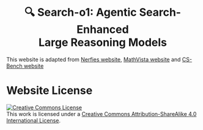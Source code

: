 # <div align="center">🔍 Search-o1: Agentic Search-Enhanced</br> Large Reasoning Models</div>

This website is adapted from [Nerfies website](https://nerfies.github.io), [MathVista website](https://mathvista.github.io) and [CS-Bench website](https://csbench.github.io)

# Website License
<a rel="license" href="http://creativecommons.org/licenses/by-sa/4.0/"><img alt="Creative Commons License" style="border-width:0" src="https://i.creativecommons.org/l/by-sa/4.0/88x31.png" /></a><br />This work is licensed under a <a rel="license" href="http://creativecommons.org/licenses/by-sa/4.0/">Creative Commons Attribution-ShareAlike 4.0 International License</a>.
